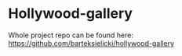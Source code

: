 # Hollywood-gallery

Whole project repo can be found here: https://github.com/barteksielicki/hollywood-gallery
